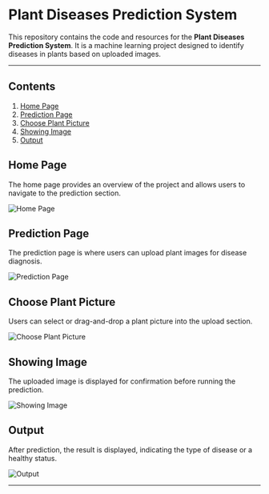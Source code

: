 # Plant Diseases Prediction System

This repository contains the code and resources for the **Plant Diseases Prediction System**. It is a machine learning project designed to identify diseases in plants based on uploaded images.

---

## Contents

1. [Home Page](#home-page)
2. [Prediction Page](#prediction-page)
3. [Choose Plant Picture](#choose-plant-picture)
4. [Showing Image](#showing-image)
5. [Output](#output)


## Home Page

The home page provides an overview of the project and allows users to navigate to the prediction section.

![Home Page](images/homepage.png)


## Prediction Page

The prediction page is where users can upload plant images for disease diagnosis.

![Prediction Page](images/prediction.png)


## Choose Plant Picture

Users can select or drag-and-drop a plant picture into the upload section.

![Choose Plant Picture](images/choose_plant.png)


## Showing Image

The uploaded image is displayed for confirmation before running the prediction.

![Showing Image](images/showing_image.png)


## Output

After prediction, the result is displayed, indicating the type of disease or a healthy status.

![Output](images/output.png)

---
